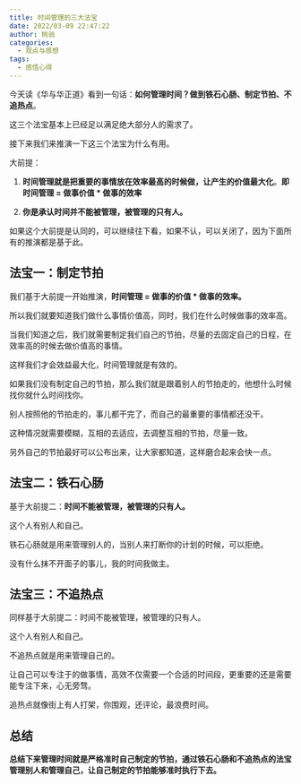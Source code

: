 ```yaml
---
title: 时间管理的三大法宝
date: 2022/03-09 22:47:22
author: 桃翁
categories: 
  - 观点与感想
tags: 
  - 感悟心得
---
```



今天读《华与华正道》看到一句话：**如何管理时间？做到铁石心肠、制定节拍、不追热点**。

这三个法宝基本上已经足以满足绝大部分人的需求了。

接下来我们来推演一下这三个法宝为什么有用。

大前提：

1. **时间管理就是把重要的事情放在效率最高的时候做，让产生的价值最大化**。**即时间管理 = 做事价值 * 做事的效率**

2. **你是承认时间并不能被管理，被管理的只有人。**

如果这个大前提是认同的，可以继续往下看，如果不认，可以关闭了，因为下面所有的推演都是基于此。

## 法宝一：制定节拍

我们基于大前提一开始推演，**时间管理 = 做事的价值 * 做事的效率。**

所以我们就要知道我们做什么事情价值高，同时，我们在什么时候做事的效率高。

当我们知道之后，我们就需要制定我们自己的节拍，尽量的去固定自己的日程，在效率高的时候去做价值高的事情。

这样我们才会效益最大化，时间管理就是有效的。

如果我们没有制定自己的节拍，那么我们就是跟着别人的节拍走的，他想什么时候找你就什么时间找你。

别人按照他的节拍走的，事儿都干完了，而自己的最重要的事情都还没干。

这种情况就需要模糊，互相的去适应，去调整互相的节拍，尽量一致。

另外自己的节拍最好可以公布出来，让大家都知道，这样磨合起来会快一点。

## 法宝二：铁石心肠

基于大前提二：**时间不能被管理，被管理的只有人。**

这个人有别人和自己。

铁石心肠就是用来管理别人的，当别人来打断你的计划的时候，可以拒绝。

没有什么抹不开面子的事儿，我的时间我做主。

## 法宝三：不追热点

同样基于大前提二：时间不能被管理，被管理的只有人。

这个人有别人和自己。

不追热点就是用来管理自己的。

让自己可以专注于的做事情，高效不仅需要一个合适的时间段，更重要的还是需要能专注下来，心无旁骛。

追热点就像街上有人打架，你围观，还评论，最浪费时间。

## 总结

**总结下来管理时间就是严格准时自己制定的节拍，通过铁石心肠和不追热点的法宝管理别人和管理自己，让自己制定的节拍能够准时执行下去。**